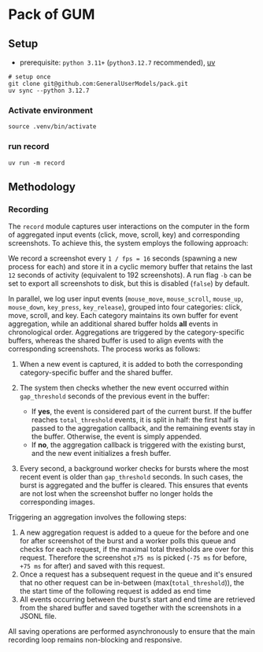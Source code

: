 # Pack of GUM

## Setup

- prerequisite: `python 3.11+` (`python3.12.7` recommended), [uv](https://docs.astral.sh/uv/getting-started/installation/)

```shell
# setup once
git clone git@github.com:GeneralUserModels/pack.git
uv sync --python 3.12.7
```

### Activate environment
```shell
source .venv/bin/activate
```

### run record
```shell
uv run -m record
```

## Methodology

### Recording

The `record` module captures user interactions on the computer in the form of aggregated input events (click, move, scroll, key) and corresponding screenshots. To achieve this, the system employs the following approach:

We record a screenshot every `1 / fps = 16` seconds (spawning a new process for each) and store it in a cyclic memory buffer that retains the last `12` seconds of activity (equivalent to 192 screenshots). A run flag `-b` can be set to export all screenshots to disk, but this is disabled (`false`) by default.

In parallel, we log user input events (`mouse_move`, `mouse_scroll`, `mouse_up`, `mouse_down`, `key_press`, `key_release`), grouped into four categories: click, move, scroll, and key. Each category maintains its own buffer for event aggregation, while an additional shared buffer holds **all** events in chronological order.
Aggregations are triggered by the category-specific buffers, whereas the shared buffer is used to align events with the corresponding screenshots. The process works as follows:

1. When a new event is captured, it is added to both the corresponding category-specific buffer and the shared buffer.
2. The system then checks whether the new event occurred within `gap_threshold` seconds of the previous event in the buffer:

   * If **yes**, the event is considered part of the current burst. If the buffer reaches `total_threshold` events, it is split in half: the first half is passed to the aggregation callback, and the remaining events stay in the buffer. Otherwise, the event is simply appended.
   * If **no**, the aggregation callback is triggered with the existing burst, and the new event initializes a fresh buffer.
3. Every second, a background worker checks for bursts where the most recent event is older than `gap_threshold` seconds. In such cases, the burst is aggregated and the buffer is cleared. This ensures that events are not lost when the screenshot buffer no longer holds the corresponding images.

Triggering an aggregation involves the following steps:

1. A new aggregation request is added to a queue for the before and one for after screenshot of the burst and a worker polls this queue and checks for each request, if the maximal total thresholds are over for this request. Therefore the screenshot `±75 ms` is picked (`-75 ms` for before, `+75 ms` for after) and saved with this request.
2. Once a request has a subsequent request in the queue and it's ensured that no other request can be in-between (max(`total_threshold`)), the the start time of the following request is added as end time
3. All events occurring between the burst’s start and end time are retrieved from the shared buffer and saved together with the screenshots in a JSONL file.

All saving operations are performed asynchronously to ensure that the main recording loop remains non-blocking and responsive.
